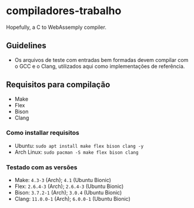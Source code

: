 # compiladores-trabalho

Hopefully, a C to WebAssemply compiler.

## Guidelines

- Os arquivos de teste com entradas bem formadas devem compilar com o GCC e o
  Clang, utilizados aqui como implementações de referência.

## Requisitos para compilação

- Make
- Flex
- Bison
- Clang

### Como installar requisitos

- Ubuntu: `sudo apt install make flex bison clang -y`
- Arch Linux: `sudo pacman -S make flex bison clang`

### Testado com as versões

- Make: `4.3-3` (Arch); `4.1` (Ubuntu Bionic)
- Flex: `2.6.4-3` (Arch); `2.6.4-3` (Ubuntu Bionic)
- Bison: `3.7.2-1` (Arch); `3.0.4` (Ubuntu Bionic)
- Clang: `11.0.0-1` (Arch); `6.0.0-1` (Ubuntu Bionic)
